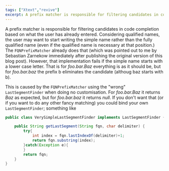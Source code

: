 ```yaml
---
tags: ["Xtext","revive"]
excerpt: A prefix matcher is responsible for filtering candidates in code completion. If the candidate is foo.bar.baz, it is eliminated of the prefix does not start with f. The post suggests a way to retain candidates whose simple name (baz) fits the prefix (e.g. ba).
---
```

A prefix matcher is responsible for filtering candidates in code completion based on what the user has already entered. Considering qualified names, the user may want to start writing the simple name rather than the fully qualified name (even if the qualified name is necessary at that position.) The `FQNPrefixMatcher` already does that (which was pointed out to me by Sebastian Zarnekow immediately after publishing the original version of this blog post). However, that implementation fails if the simple name starts with a lower case letter. That is for *foo.bar.Baz* everything is as it should be, but for *foo.bar.baz* the prefix b eliminates the candidate (althoug baz starts with b).

This is caused by the `FQNPrefixMatcher` using the "wrong" `LastSegmentFinder` when doing no customisation. For *foo.bar.Baz* it returns *Baz* as expected, but for *foo.bar.baz* it returns *null*. If you don't want that (or if you want to do any other fancy matching) you could bind your own `LastSegmentFinder`; something like

```java
public class VerySimpleLastSegmentFinder implements LastSegmentFinder {

	public String getLastSegment(String fqn, char delimiter) {
		try{
			int index = fqn.lastIndexOf(delimiter)+1;
			return fqn.substring(index);
		}catch(Exception e){
		}
		return fqn;
	}
}
```